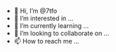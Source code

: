 - 👋 Hi, I’m @7tfo
- 👀 I’m interested in ...
- 🌱 I’m currently learning ...
- 💞️ I’m looking to collaborate on ...
- 📫 How to reach me ...

<!---
7tfo/7tfo is a ✨ special ✨ repository because its `README.md` (this file) appears on your GitHub profile.
You can click the Preview link to take a look at your changes.
--->
